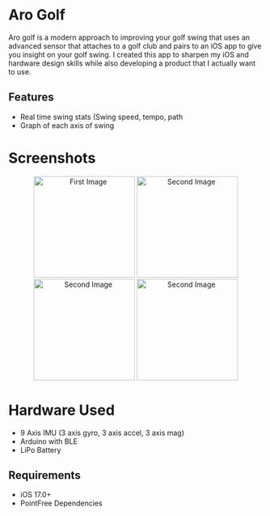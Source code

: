 # Aro Golf

Aro golf is a modern approach to improving your golf swing that uses an advanced sensor that attaches to a golf club and pairs to an iOS app to give you insight on your golf swing. I created this app to sharpen my iOS and hardware design skills while also developing a product that I actually want to use. 

## Features

- Real time swing stats (Swing speed, tempo, path
- Graph of each axis of swing

# Screenshots
<p align="center">
  <img src="https://github.com/ArcherH/AroGolf/assets/26756255/16325f77-4859-438c-970b-0c5bfd40b7dc" alt="First Image" width="200"/>
  <img src="https://github.com/ArcherH/AroGolf/assets/26756255/7a1a00e7-f7cc-4745-b3c9-b67c9b58c1f1" alt="Second Image" width="200"/>
  <img src="https://github.com/ArcherH/AroGolf/assets/26756255/baacac7b-09ab-46b1-b4ef-e4b74d35b301" alt="Second Image" width="200"/>
  <img src="https://github.com/ArcherH/AroGolf/assets/26756255/4df1f36a-3b53-45d9-ba38-2a3237f22584" alt="Second Image" width="200"/>
</p>

# Hardware Used
- 9 Axis IMU (3 axis gyro, 3 axis accel, 3 axis mag)
- Arduino with BLE
- LiPo Battery

## Requirements
- iOS 17.0+
- PointFree Dependencies




